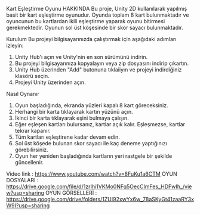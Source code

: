Kart Eşleştirme Oyunu
HAKKINDA
 Bu proje, Unity 2D kullanılarak yapılmış basit bir kart eşleştirme oyunudur. Oyunda toplam 8 kart bulunmaktadır ve oyuncunun bu kartlardan ikili eşleştirme yaparak oyunu bitirmesi gerekmektedir. Oyunun sol üst köşesinde bir skor sayacı bulunmaktadır.

Kurulum
Bu projeyi bilgisayarınızda çalıştırmak için aşağıdaki adımları izleyin:
1.	Unity Hub'ı açın ve Unity'nin en son sürümünü indirin.
2.	Bu projeyi bilgisayarınıza kopyalayın veya zip dosyasını indirip çıkartın.
3.	Unity Hub üzerinden "Add" butonuna tıklaiiyın ve projeyi indirdiğiniz klasörü seçin.
4.	Projeyi Unity üzerinden açın.

Nasıl Oynanır
1.	Oyun başladığında, ekranda yüzleri kapalı 8 kart göreceksiniz.
2.	Herhangi bir karta tıklayarak kartın yüzünü açın.
3.	İkinci bir karta tıklayarak eşini bulmaya çalışın.
4.	Eğer eşleşen kartları bulursanız, kartlar açık kalır. Eşleşmezse, kartlar tekrar kapanır.
5.	Tüm kartları eşleştirene kadar devam edin.
6.	Sol üst köşede bulunan skor sayacı ile kaç deneme yaptığınızı görebilirsiniz.
7.	Oyun her yeniden başladığında kartların yeri rastgele bir şekilde güncellenir.


Video link : https://www.youtube.com/watch?v=8FuKu1a6CTM
OYUN DOSYALARI : https://drive.google.com/file/d/1zrIhi1VKMo0NFq5OecCImFes_HDFwIh_/view?usp=sharing
OYUN GÖRSELLERİ : https://drive.google.com/drive/folders/1ZUI92xwYx6w_78aSKyGt41zaaRY3xW9I?usp=sharing

        




